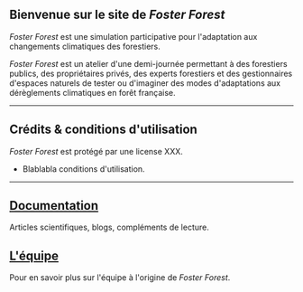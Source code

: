 ## Bienvenue sur le site de _Foster Forest_

_Foster Forest_ est une simulation participative pour l'adaptation aux changements climatiques des forestiers.


_Foster Forest_ est un atelier d'une demi-journée permettant à des forestiers publics, des propriétaires privés, des experts forestiers et des gestionnaires d'espaces naturels de tester ou d'imaginer des modes d'adaptations aux dérèglements climatiques en forêt française.

***

## Crédits & conditions d'utilisation

_Foster Forest_ est protégé par une license XXX.

+ Blablabla conditions d'utilisation.

***

## [Documentation](https://timotheefouqueray.github.io/fosterforest/home/documentation)
Articles scientifiques, blogs, compléments de lecture.

## [L'équipe](https://timotheefouqueray.github.io/fosterforest/home/equipe)
Pour en savoir plus sur l'équipe à l'origine de _Foster Forest_.
